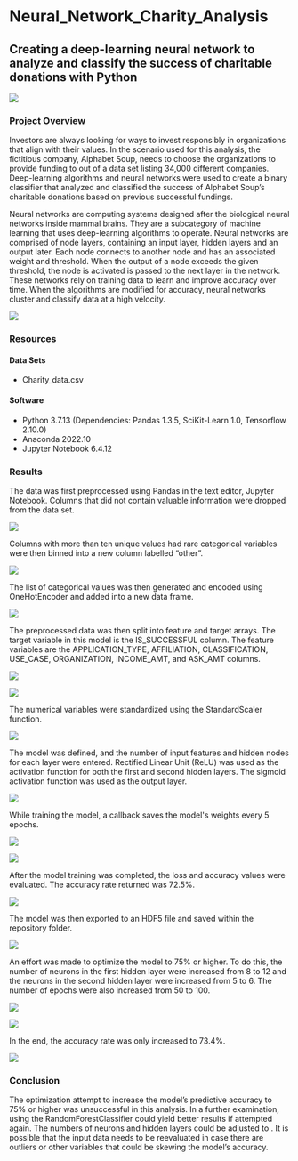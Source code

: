 # Neural_Network_Charity_Analysis
 
## Creating a deep-learning neural network to analyze and classify the success of charitable donations with Python 

![](Images/charitypic.jpg)

### Project Overview

Investors are always looking for ways to invest responsibly in organizations that align with their values. In the scenario used for this analysis, the fictitious company, Alphabet Soup, needs to choose the organizations to provide funding to out of a data set listing 34,000 different companies. Deep-learning algorithms and neural networks were used to create a binary classifier that analyzed and classified the success of Alphabet Soup’s charitable donations based on previous successful fundings. 

Neural networks are computing systems designed after the biological neural networks inside mammal brains. They are a subcategory of machine learning that uses deep-learning algorithms to operate. Neural networks are comprised of node layers, containing an input layer, hidden layers and an output later. Each node connects to another node and has an associated weight and threshold. When the output of a node exceeds the given threshold, the node is activated is passed to the next layer in the network. These networks rely on training data to learn and improve accuracy over time. When the algorithms are modified for accuracy, neural networks cluster and classify data at a high velocity. 

![](Images/neuralnetworkimage.jpg)

### Resources

#### Data Sets

* Charity_data.csv

#### Software

* Python 3.7.13 (Dependencies: Pandas 1.3.5, SciKit-Learn 1.0, Tensorflow 2.10.0)
* Anaconda 2022.10
* Jupyter Notebook 6.4.12

### Results

The data was first preprocessed using Pandas in the text editor, Jupyter Notebook. Columns that did not contain valuable information were dropped from the data set. 

![](Images/dropcolumns.jpg)

Columns with more than ten unique values had rare categorical variables were then binned into a new column labelled “other”. 

![](Images/binning.jpg)

The list of categorical values was then generated and encoded using OneHotEncoder and added into a new data frame.

![](Images/onehotencoder.jpg)

The preprocessed data was then split into feature and target arrays. The target variable in this model is the IS_SUCCESSFUL column. The feature variables are the APPLICATION_TYPE, AFFILIATION, CLASSIFICATION, USE_CASE, ORGANIZATION, INCOME_AMT, and ASK_AMT columns. 

![](Images/varabletypes.jpg)

![](Images/targetfeature.jpg)

The numerical variables were standardized using the StandardScaler function. 

![](Images/scale.jpg)

The model was defined, and the number of input features and hidden nodes for each layer were entered. Rectified Linear Unit (ReLU) was used as the activation function for both the first and second hidden layers. The sigmoid activation function was used as the output layer. 

![](Images/relusigmoidcode.jpg)

While training the model, a callback saves the model's weights every 5 epochs. 

![](Images/callbacktosaveweights.jpg)

![](Images/trainepochs.jpg)

After the model training was completed, the loss and accuracy values were evaluated. The accuracy rate returned was 72.5%.

![](Images/evaluatemodel.jpg)

The model was then exported to an HDF5 file and saved within the repository folder. 

![](Images/exportmodel.jpg)

An effort was made to optimize the model to 75% or higher. To do this, the number of neurons in the first hidden layer were increased from 8 to 12 and the neurons in the second hidden layer were increased from 5 to 6. The number of epochs were also increased from 50 to 100.   

![](Images/optimizedmodel.jpg)

![](Images/optimizedtrainepochs.jpg)

In the end, the accuracy rate was only increased to 73.4%. 

![](Images/optimizedevaluateexport.jpg)

### Conclusion

The optimization attempt to increase the model’s predictive accuracy to 75% or higher was unsuccessful in this analysis. In a further examination, using the RandomForestClassifier could yield better results if attempted again. The numbers of neurons and hidden layers could be adjusted to . It is possible that the input data needs to be reevaluated in case there are outliers or other variables that could be skewing the model’s accuracy. 
